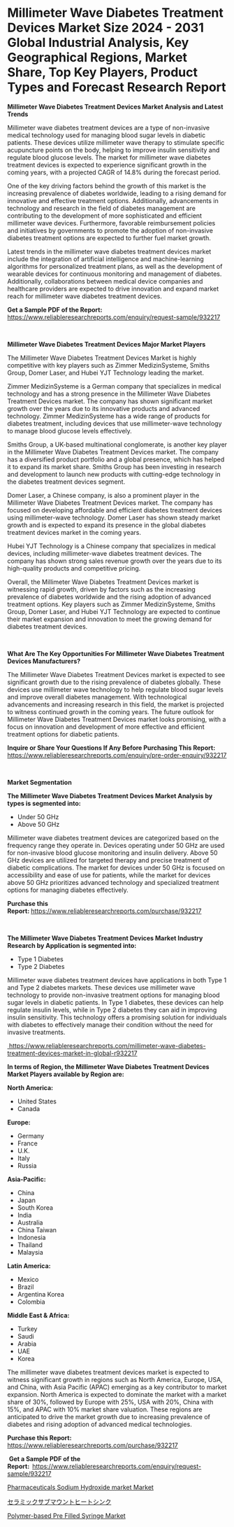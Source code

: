 <p><h1>Millimeter Wave Diabetes Treatment Devices Market Size 2024 - 2031 Global Industrial Analysis, Key Geographical Regions, Market Share, Top Key Players, Product Types and Forecast Research Report</h1></p><p><strong>Millimeter Wave Diabetes Treatment Devices Market Analysis and Latest Trends</strong></p>
<p><p>Millimeter wave diabetes treatment devices are a type of non-invasive medical technology used for managing blood sugar levels in diabetic patients. These devices utilize millimeter wave therapy to stimulate specific acupuncture points on the body, helping to improve insulin sensitivity and regulate blood glucose levels. The market for millimeter wave diabetes treatment devices is expected to experience significant growth in the coming years, with a projected CAGR of 14.8% during the forecast period.</p><p>One of the key driving factors behind the growth of this market is the increasing prevalence of diabetes worldwide, leading to a rising demand for innovative and effective treatment options. Additionally, advancements in technology and research in the field of diabetes management are contributing to the development of more sophisticated and efficient millimeter wave devices. Furthermore, favorable reimbursement policies and initiatives by governments to promote the adoption of non-invasive diabetes treatment options are expected to further fuel market growth.</p><p>Latest trends in the millimeter wave diabetes treatment devices market include the integration of artificial intelligence and machine-learning algorithms for personalized treatment plans, as well as the development of wearable devices for continuous monitoring and management of diabetes. Additionally, collaborations between medical device companies and healthcare providers are expected to drive innovation and expand market reach for millimeter wave diabetes treatment devices.</p></p>
<p><strong>Get a Sample PDF of the Report:&nbsp;</strong> <a href="https://www.reliableresearchreports.com/enquiry/request-sample/932217">https://www.reliableresearchreports.com/enquiry/request-sample/932217</a></p>
<p>&nbsp;</p>
<p><strong>Millimeter Wave Diabetes Treatment Devices Major Market Players</strong></p>
<p><p>The Millimeter Wave Diabetes Treatment Devices Market is highly competitive with key players such as Zimmer MedizinSysteme, Smiths Group, Domer Laser, and Hubei YJT Technology leading the market.</p><p>Zimmer MedizinSysteme is a German company that specializes in medical technology and has a strong presence in the Millimeter Wave Diabetes Treatment Devices market. The company has shown significant market growth over the years due to its innovative products and advanced technology. Zimmer MedizinSysteme has a wide range of products for diabetes treatment, including devices that use millimeter-wave technology to manage blood glucose levels effectively.</p><p>Smiths Group, a UK-based multinational conglomerate, is another key player in the Millimeter Wave Diabetes Treatment Devices market. The company has a diversified product portfolio and a global presence, which has helped it to expand its market share. Smiths Group has been investing in research and development to launch new products with cutting-edge technology in the diabetes treatment devices segment.</p><p>Domer Laser, a Chinese company, is also a prominent player in the Millimeter Wave Diabetes Treatment Devices market. The company has focused on developing affordable and efficient diabetes treatment devices using millimeter-wave technology. Domer Laser has shown steady market growth and is expected to expand its presence in the global diabetes treatment devices market in the coming years.</p><p>Hubei YJT Technology is a Chinese company that specializes in medical devices, including millimeter-wave diabetes treatment devices. The company has shown strong sales revenue growth over the years due to its high-quality products and competitive pricing.</p><p>Overall, the Millimeter Wave Diabetes Treatment Devices market is witnessing rapid growth, driven by factors such as the increasing prevalence of diabetes worldwide and the rising adoption of advanced treatment options. Key players such as Zimmer MedizinSysteme, Smiths Group, Domer Laser, and Hubei YJT Technology are expected to continue their market expansion and innovation to meet the growing demand for diabetes treatment devices.</p></p>
<p>&nbsp;</p>
<p><strong>What Are The Key Opportunities For Millimeter Wave Diabetes Treatment Devices Manufacturers?</strong></p>
<p><p>The Millimeter Wave Diabetes Treatment Devices market is expected to see significant growth due to the rising prevalence of diabetes globally. These devices use millimeter wave technology to help regulate blood sugar levels and improve overall diabetes management. With technological advancements and increasing research in this field, the market is projected to witness continued growth in the coming years. The future outlook for Millimeter Wave Diabetes Treatment Devices market looks promising, with a focus on innovation and development of more effective and efficient treatment options for diabetic patients.</p></p>
<p><strong>Inquire or Share Your Questions If Any Before Purchasing This Report:</strong> <a href="https://www.reliableresearchreports.com/enquiry/pre-order-enquiry/932217">https://www.reliableresearchreports.com/enquiry/pre-order-enquiry/932217</a></p>
<p>&nbsp;</p>
<p><strong>Market Segmentation</strong></p>
<p><strong>The Millimeter Wave Diabetes Treatment Devices Market Analysis by types is segmented into:</strong></p>
<p><ul><li>Under 50 GHz</li><li>Above 50 GHz</li></ul></p>
<p><p>Millimeter wave diabetes treatment devices are categorized based on the frequency range they operate in. Devices operating under 50 GHz are used for non-invasive blood glucose monitoring and insulin delivery. Above 50 GHz devices are utilized for targeted therapy and precise treatment of diabetic complications. The market for devices under 50 GHz is focused on accessibility and ease of use for patients, while the market for devices above 50 GHz prioritizes advanced technology and specialized treatment options for managing diabetes effectively.</p></p>
<p><strong>Purchase this Report:&nbsp;</strong><a href="https://www.reliableresearchreports.com/purchase/932217">https://www.reliableresearchreports.com/purchase/932217</a></p>
<p>&nbsp;</p>
<p><strong>The Millimeter Wave Diabetes Treatment Devices Market Industry Research by Application is segmented into:</strong></p>
<p><ul><li>Type 1 Diabetes</li><li>Type 2 Diabetes</li></ul></p>
<p><p>Millimeter wave diabetes treatment devices have applications in both Type 1 and Type 2 diabetes markets. These devices use millimeter wave technology to provide non-invasive treatment options for managing blood sugar levels in diabetic patients. In Type 1 diabetes, these devices can help regulate insulin levels, while in Type 2 diabetes they can aid in improving insulin sensitivity. This technology offers a promising solution for individuals with diabetes to effectively manage their condition without the need for invasive treatments.</p></p>
<p><a href="https://www.reliableresearchreports.com/millimeter-wave-diabetes-treatment-devices-market-in-global-r932217">&nbsp;https://www.reliableresearchreports.com/millimeter-wave-diabetes-treatment-devices-market-in-global-r932217</a></p>
<p><strong>In terms of Region, the Millimeter Wave Diabetes Treatment Devices Market Players available by Region are:</strong></p>
<p>
    <p> <strong> North America: </strong>
        <ul>
            <li>United States</li>
            <li>Canada</li>
        </ul>
        </p> 
    <p> <strong> Europe: </strong>
        <ul>
            <li>Germany</li>
            <li>France</li>
            <li>U.K.</li>
            <li>Italy</li>
            <li>Russia</li>
        </ul>
        </p> 
    <p> <strong> Asia-Pacific: </strong>
        <ul>
            <li>China</li>
            <li>Japan</li>
            <li>South Korea</li>
            <li>India</li>
            <li>Australia</li>
            <li>China Taiwan</li>
            <li>Indonesia</li>
            <li>Thailand</li>
            <li>Malaysia</li>
        </ul>
        </p> 
    <p> <strong> Latin America: </strong>
        <ul>
            <li>Mexico</li>
            <li>Brazil</li>
            <li>Argentina Korea</li>
            <li>Colombia</li>
        </ul>
        </p> 
    <p> <strong> Middle East & Africa: </strong>
        <ul>
            <li>Turkey</li>
            <li>Saudi</li>
            <li>Arabia</li>
            <li>UAE</li>
            <li>Korea</li>
        </ul>
    </p>
    </p>
<p><p>The millimeter wave diabetes treatment devices market is expected to witness significant growth in regions such as North America, Europe, USA, and China, with Asia Pacific (APAC) emerging as a key contributor to market expansion. North America is expected to dominate the market with a market share of 30%, followed by Europe with 25%, USA with 20%, China with 15%, and APAC with 10% market share valuation. These regions are anticipated to drive the market growth due to increasing prevalence of diabetes and rising adoption of advanced medical technologies.</p></p>
<p><strong>Purchase this Report: </strong><a href="https://www.reliableresearchreports.com/purchase/932217">https://www.reliableresearchreports.com/purchase/932217</a></p>
<p>&nbsp;<strong>Get a Sample PDF of the Report:&nbsp;&nbsp;</strong><a href="https://www.reliableresearchreports.com/enquiry/request-sample/932217">https://www.reliableresearchreports.com/enquiry/request-sample/932217</a></p>
<p><strong></strong></p>
<p><p><a href="https://medium.com/@caseywiza1946/insights-into-the-pharmaceuticals-sodium-hydroxide-market-market-size-which-is-expanding-with-a-12-9-94243696110d">Pharmaceuticals Sodium Hydroxide market Market</a></p><p><a href="https://github.com/mohamedbakry57/Market-Research-Report-List-4/blob/main/1210579122750.md">セラミックサブマウントヒートシンク</a></p><p><a href="https://medium.com/@fosterfahey1016/polymer-based-pre-filled-syringe-market-a-global-and-regional-analysis-focus-on-region-75d86bcd9d9f">Polymer-based Pre Filled Syringe Market</a></p></p>